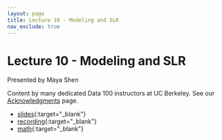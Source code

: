 ```yaml
---
layout: page
title: Lecture 10 - Modeling and SLR
nav_exclude: true
---
```


# Lecture 10 - Modeling and SLR

Presented by Maya Shen

Content by many dedicated Data 100 instructors at UC Berkeley. See our [Acknowledgments](../../acks) page.

- [slides](https://docs.google.com/presentation/d/1U-FX2GRmZI0OKmpwqbX6J-oxHk1bypy4UhZR6Z9rf7Y/edit?usp=sharing){:target="_blank"}
- [recording](https://bcourses.berkeley.edu/courses/1535115/external_tools/90481){:target="_blank"}
- [math](https://drive.google.com/file/d/1-3bvzplmCvS3NqHKNaIkYQoQwVJl-2fi/view){:target="_blank"}

